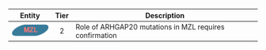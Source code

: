|Entity|Tier|Description              |
|:----:|:----:|------------------------------|
|![MZL](images/icons/MZL_tier2.png) | 2 | Role of ARHGAP20 mutations in MZL requires confirmation|
